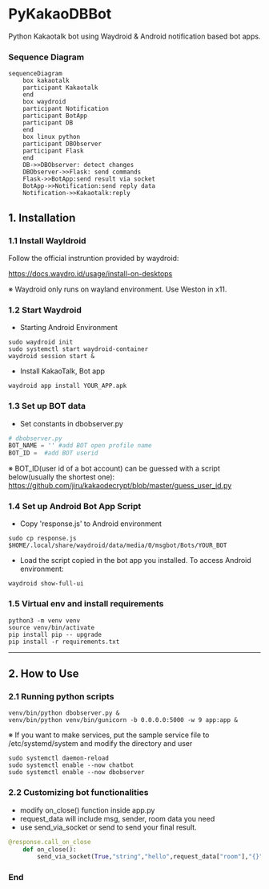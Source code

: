 # PyKakaoDBBot
Python Kakaotalk bot using Waydroid & Android notification based bot apps.

### Sequence Diagram
```mermaid
sequenceDiagram
    box kakaotalk
    participant Kakaotalk
    end
    box waydroid
    participant Notification
    participant BotApp
    participant DB
    end
    box linux python
    participant DBObserver
    participant Flask
    end
    DB->>DBObserver: detect changes
    DBObserver->>Flask: send commands
    Flask->>BotApp:send result via socket
    BotApp->>Notification:send reply data
    Notification->>Kakaotalk:reply
```

## 1. Installation
### 1.1 Install Wayldroid
Follow the official instruntion provided by waydroid:

https://docs.waydro.id/usage/install-on-desktops

※ Waydroid only runs on wayland environment. Use Weston in x11.

### 1.2 Start Waydroid
- Starting Android Environment
```shell
sudo waydroid init
sudo systemctl start waydroid-container
waydroid session start &
```
- Install KakaoTalk, Bot app
```shell
waydroid app install YOUR_APP.apk
```

### 1.3 Set up BOT data
- Set constants in dbobserver.py
```python
# dbobserver.py
BOT_NAME = '' #add BOT open profile name
BOT_ID =  #add BOT userid
```
※ BOT_ID(user id of a bot account) can be guessed with a script below(usually the shortest one):
https://github.com/jiru/kakaodecrypt/blob/master/guess_user_id.py

### 1.4 Set up Android Bot App Script
- Copy 'response.js' to Android environment
```shell
sudo cp response.js $HOME/.local/share/waydroid/data/media/0/msgbot/Bots/YOUR_BOT
```
- Load the script copied in the bot app you installed. To access Android environment:
```shell
waydroid show-full-ui
```

### 1.5 Virtual env and install requirements
```shell
python3 -m venv venv
source venv/bin/activate
pip install pip -- upgrade
pip install -r requirements.txt
```

----
## 2. How to Use
### 2.1 Running python scripts
```shell
venv/bin/python dbobserver.py &
venv/bin/python venv/bin/gunicorn -b 0.0.0.0:5000 -w 9 app:app &
```

※ If you want to make services, put the sample service file to /etc/systemd/system and modify the directory and user
```shell
sudo systemctl daemon-reload
sudo systemctl enable --now chatbot
sudo systemctl enable --now dbobserver
```

### 2.2 Customizing bot functionalities
- modify on_close() function inside app.py
- request_data will include msg, sender, room data you need
- use send_via_socket or send to send your final result.
```python
@response.call_on_close
    def on_close():
        send_via_socket(True,"string","hello",request_data["room"],"{}")
```

### End
